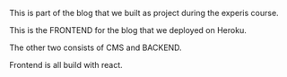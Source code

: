 This is part of the blog that we built as project during the experis course. 

This is the FRONTEND for the blog that we deployed on Heroku.

The other two consists of CMS and BACKEND. 


Frontend is all build with react.
